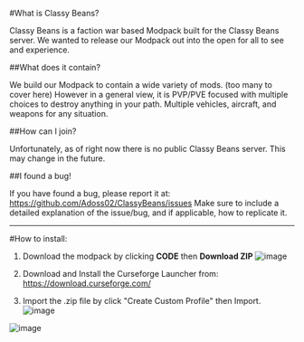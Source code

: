#What is Classy Beans?

Classy Beans is a faction war based Modpack built for the Classy Beans server.
We wanted to release our Modpack out into the open for all to see and experience.
 

##What does it contain?

We build our Modpack to contain a wide variety of mods. (too many to cover here)
However in a general view, it is PVP/PVE focused with multiple choices to destroy anything in your path.
Multiple vehicles, aircraft, and weapons for any situation.


##How can I join?

Unfortunately, as of right now there is no public Classy Beans server.
This may change in the future.


##I found a bug!

If you have found a bug, please report it at: https://github.com/Adoss02/ClassyBeans/issues
Make sure to include a detailed explanation of the issue/bug, and if applicable, how to replicate it.



--------------------------------------------------------------------------------------------------------------------------------------------------------------------------



#How to install:

1. Download the modpack by clicking **CODE** then **Download ZIP**
![image](https://user-images.githubusercontent.com/67236778/218290224-22590534-cac9-4785-bda6-7e44b08176c5.png)

2. Download and Install the Curseforge Launcher from: https://download.curseforge.com/

3. Import the .zip file by click "Create Custom Profile" then Import.
![image](https://user-images.githubusercontent.com/67236778/218290440-4f931fed-1ac5-456d-a658-de64bee9642a.png)

![image](https://user-images.githubusercontent.com/67236778/218290448-5beb5ffc-1723-412c-920b-c2f6d4ff8747.png)
